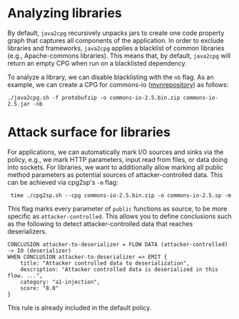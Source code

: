 # Analyzing libraries

By default, `java2cpg` recursively unpacks jars to create one code
property graph that captures all components of the application. In
order to exclude libraries and frameworks, `java2cpg` applies a
blacklist of common libraries (e.g., Apache-commons libraries). This
means that, by default, `java2cpg` will return an empty CPG when run
on a blacklisted dependency.

To analyze a library, we can disable blacklisting with the `nb` flag.
As an example, we can create a CPG for commons-io
([mvnrepository](http://central.maven.org/maven2/commons-io/commons-io/2.5/commons-io-2.5.jar))
as follows:

```
./java2cpg.sh -f protobufzip -o commons-io-2.5.bin.zip commons-io-2.5.jar -nb

```

# Attack surface for libraries

For applications, we can automatically mark I/O sources and sinks via
the policy, e.g., we mark HTTP parameters, input read from files, or
data doing into sockets. For libraries, we want to additionally allow
marking all public method parameters as potential sources of
attacker-controlled data. This can be achieved via cpg2sp's `-m` flag:

```
 time ./cpg2sp.sh --cpg commons-io-2.5.bin.zip -o commons-io-2.5.sp -m 
```

This flag marks every parameter of `public` functions as source, to be
more specific as `attacker-controlled`. This allows you to define
conclusions such as the following to detect attacker-controlled data
that reaches deserializers.

```
CONCLUSION attacker-to-deserializer = FLOW DATA (attacker-controlled) -> IO (deserializer)
WHEN CONCLUSION attacker-to-deserializer => EMIT {
    title: "Attacker controlled data to deserialization",
    description: "Attacker controlled data is deserialized in this flow. ...",
    category: "a1-injection",
    score: "8.0"
}
```

This rule is already included in the default policy.

